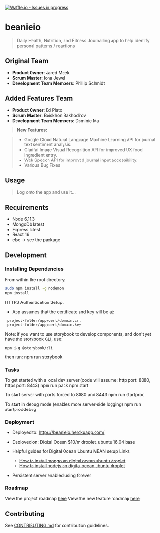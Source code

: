 [![Waffle.io - Issues in progress](https://badge.waffle.io/beanieio/beanieio.png?label=in%20progress&title=In%20Progress)](https://waffle.io/beanieio/beanieio?utm_source=badge)
# beanieio

> Daily Health, Nutrition, and Fitness Journalling app to help identify personal patterns / reactions

## Original Team

  - __Product Owner__: Jared Meek
  - __Scrum Master__: Iona Jewel
  - __Development Team Members__: Phillip Schmidt

## Added Features Team

  - __Product Owner__: Ed Plato
  - __Scrum Master__: Boiskhon Bakhodirov
  - __Development Team Members__: Dominic Ma


> **New Features:**

> - Google Cloud Natural Language Machine Learning API for journal text sentiment analysis.
> - Clarifai Image Visual Recognition API for improved UX food ingredient entry.
> - Web Speech API for improved journal input accessibility.
> - Various Bug Fixes


## Usage

> Log onto the app and use it...

## Requirements

- Node 6.11.3
- MongoDb latest
- Express latest
- React 16
- else -> see the package

## Development

### Installing Dependencies

From within the root directory:

```sh
sudo npm install -g nodemon
npm install
```

HTTPS Authentication Setup:
 - App assumes that the certificate and key will be at:
  ```
   project-folder/app/cert/domain.crt
   project-folder/app/cert/domain.key
  ```

Note: if you want to use storybook to develop components, and don't yet have the storybook CLI, use:
```
npm i-g @storybook/cli
```
then run: npm run storybook

### Tasks

To get started with a local dev server (code will assume: http port: 8080, https port: 8443)
 npm run pack
 npm start

To start server with ports forced to 8080 and 8443
 npm run startprod

To start in debug mode (enables more server-side logging)
 npm run startproddebug

### Deployment
 - Deployed to: https://beanieio.herokuapp.com/
 - Deployed on: Digital Ocean $10/m droplet, ubuntu 16.04 base

- Helpful guides for Digital Ocean Ubuntu MEAN setup Links
    - [How to install mongo on digital ocean ubuntu droplet](https://www.digitalocean.com/community/tutorials/how-to-install-mongodb-on-ubuntu-16-04)
    - [How to install nodejs on digital ocean ubuntu droplet](https://www.digitalocean.com/community/tutorials/how-to-install-node-js-on-ubuntu-16-04)
- Persistent server enabled using forever

### Roadmap

View the project roadmap [here](https://waffle.io/beanieio/beanieio)
View the new feature roadmap [here](https://waffle.io/HRR-Slytherin/beanieio)


## Contributing

See [CONTRIBUTING.md](CONTRIBUTING.md) for contribution guidelines.
